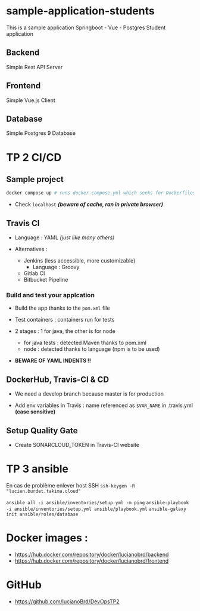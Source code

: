 # sample-application-students
This is a sample application Springboot - Vue - Postgres Student application 

## Backend
Simple Rest API Server

## Frontend
Simple Vue.js Client

## Database
Simple Postgres 9 Database

# TP 2 CI/CD

## Sample project

```sh
docker compose up # runs docker-compose.yml which seeks for Dockerfiles and executes various commands to run the required containers
```
- Check ```localhost``` ***(beware of cache, ran in private browser)***

## Travis CI
- Language : YAML *(just like many others)*

- Alternatives :
    - Jenkins (less accessible, more customizable)
        - Language : Groovy
    - Gitlab CI
    - Bitbucket Pipeline

### Build and test your applcation

- Build the app thanks to the ```pom.xml``` file

- Test containers : containers run for tests

- 2 stages : 1 for java, the other is for node
    - for java tests : detected Maven thanks to pom.xml
    - node : detected thanks to language (npm is to be used)

- **BEWARE OF YAML INDENTS !!**

## DockerHub, Travis-CI & CD

- We need a develop branch because master is for production

- Add env variables in Travis : name referenced as ```$VAR_NAME``` in .travis.yml **(case sensitive)**

## Setup Quality Gate

- Create SONARCLOUD_TOKEN in Travis-CI website

# TP 3 ansible

En cas de problème enlever host SSH ```ssh-keygen -R "lucien.burdet.takima.cloud"```

```ansible all -i ansible/inventories/setup.yml -m ping```
```ansible-playbook -i ansible/inventories/setup.yml ansible/playbook.yml```
```ansible-galaxy init ansible/roles/database```

# Docker images :

* https://hub.docker.com/repository/docker/lucianobrd/backend
* https://hub.docker.com/repository/docker/lucianobrd/frontend

# GitHub

* https://github.com/lucianoBrd/DevOpsTP2